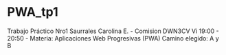 # PWA_tp1
Trabajo Práctico Nro1
Saurrales Carolina E. - Comision DWN3CV Vi 19:00 - 20:50 - Materia: Aplicaciones Web Progresivas (PWA)
Camino elegido: A y B
